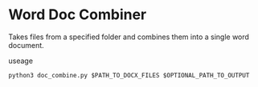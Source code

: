 # Word Doc Combiner

Takes files from a specified folder and combines them into a single word document.

useage

`python3 doc_combine.py $PATH_TO_DOCX_FILES $OPTIONAL_PATH_TO_OUTPUT`
